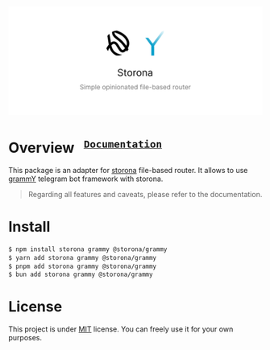 ![Preview banner](public/preview-banner.png)

<h1>
  Overview
  <sup>
    <strong>
      <code>&nbsp;<a href="https://storona.domin.lol/adapters/grammy/">Documentation</a>&nbsp;</code>
    </strong>
  </sup>
</h1>

This package is an adapter for [storona](https://storona.domin.lol/) file-based router. It allows to use [grammY](https://grammy.dev/) telegram bot framework with storona.

> Regarding all features and caveats, please refer to the documentation.

# Install

```bash
$ npm install storona grammy @storona/grammy
$ yarn add storona grammy @storona/grammy
$ pnpm add storona grammy @storona/grammy
$ bun add storona grammy @storona/grammy
```

# License

This project is under [MIT](https://choosealicense.com/licenses/mit/) license. You can freely use it for your own purposes.
